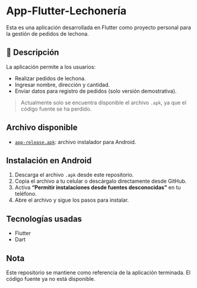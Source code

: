 # App-Flutter-Lechonería

Esta es una aplicación desarrollada en Flutter como proyecto personal para la gestión de pedidos de lechona.

## 📱 Descripción

La aplicación permite a los usuarios:

- Realizar pedidos de lechona.
- Ingresar nombre, dirección y cantidad.
- Enviar datos para registro de pedidos (solo versión demostrativa).

> Actualmente solo se encuentra disponible el archivo `.apk`, ya que el código fuente se ha perdido.

## Archivo disponible

- [`app-release.apk`](./app-release.apk): archivo instalador para Android.

## Instalación en Android

1. Descarga el archivo `.apk` desde este repositorio.
2. Copia el archivo a tu celular o descárgalo directamente desde GitHub.
3. Activa **“Permitir instalaciones desde fuentes desconocidas”** en tu teléfono.
4. Abre el archivo y sigue los pasos para instalar.

## Tecnologías usadas

- Flutter
- Dart

## Nota

Este repositorio se mantiene como referencia de la aplicación terminada. El código fuente ya no está disponible.
